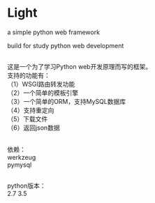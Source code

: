 # Light
a simple python web framework

build for study python web development
##
这是一个为了学习Python web开发原理而写的框架。</br>
支持的功能有：</br>
（1）WSGI路由转发功能</br>
（2）一个简单的模板引擎</br>
（3）一个简单的ORM，支持MySQL数据库</br>
（4）支持重定向</br>
（5）下载文件</br>
（6）返回json数据</br>
##
依赖：</br>
werkzeug</br>
pymysql</br>
##
python版本：</br>
2.7 3.5</br>





